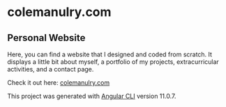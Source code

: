 # colemanulry.com

## Personal Website

Here, you can find a website that I designed and coded from scratch. It displays a little bit about myself, a portfolio of my projects, extracurricular activities, and a contact page.

Check it out here: [colemanulry.com](https://colemanulry.com)

This project was generated with [Angular CLI](https://github.com/angular/angular-cli) version 11.0.7.
